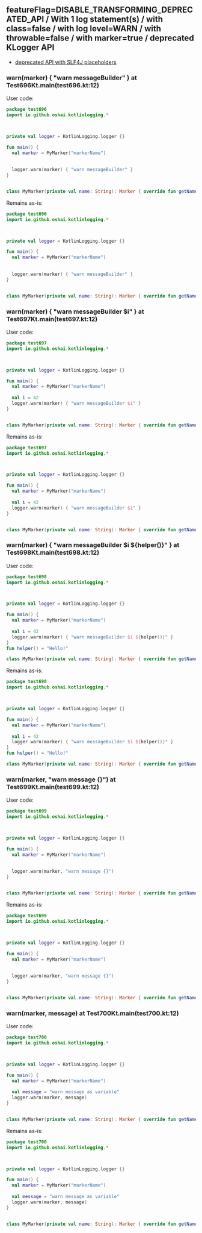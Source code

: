 ## featureFlag=DISABLE_TRANSFORMING_DEPRECATED_API / With 1 log statement(s) / with class=false / with log level=WARN / with throwable=false / with marker=true / deprecated KLogger API

* [deprecated API with SLF4J placeholders](deprecated-slf4j-placeholders.md)

###  warn(marker) { "warn messageBuilder" } at Test696Kt.main(test696.kt:12)

User code:
```kotlin
package test696
import io.github.oshai.kotlinlogging.*



private val logger = KotlinLogging.logger {}

fun main() {
  val marker = MyMarker("markerName")
  
  
  logger.warn(marker) { "warn messageBuilder" }
}


class MyMarker(private val name: String): Marker { override fun getName() = name }

```
  
Remains as-is:
```kotlin
package test696
import io.github.oshai.kotlinlogging.*



private val logger = KotlinLogging.logger {}

fun main() {
  val marker = MyMarker("markerName")
  
  
  logger.warn(marker) { "warn messageBuilder" }
}


class MyMarker(private val name: String): Marker { override fun getName() = name }

```

###  warn(marker) { "warn messageBuilder $i" } at Test697Kt.main(test697.kt:12)

User code:
```kotlin
package test697
import io.github.oshai.kotlinlogging.*



private val logger = KotlinLogging.logger {}

fun main() {
  val marker = MyMarker("markerName")
  
  val i = 42
  logger.warn(marker) { "warn messageBuilder $i" }
}


class MyMarker(private val name: String): Marker { override fun getName() = name }

```
  
Remains as-is:
```kotlin
package test697
import io.github.oshai.kotlinlogging.*



private val logger = KotlinLogging.logger {}

fun main() {
  val marker = MyMarker("markerName")
  
  val i = 42
  logger.warn(marker) { "warn messageBuilder $i" }
}


class MyMarker(private val name: String): Marker { override fun getName() = name }

```

###  warn(marker) { "warn messageBuilder $i ${helper()}" } at Test698Kt.main(test698.kt:12)

User code:
```kotlin
package test698
import io.github.oshai.kotlinlogging.*



private val logger = KotlinLogging.logger {}

fun main() {
  val marker = MyMarker("markerName")
  
  val i = 42
  logger.warn(marker) { "warn messageBuilder $i ${helper()}" }
}
fun helper() = "Hello!"

class MyMarker(private val name: String): Marker { override fun getName() = name }

```
  
Remains as-is:
```kotlin
package test698
import io.github.oshai.kotlinlogging.*



private val logger = KotlinLogging.logger {}

fun main() {
  val marker = MyMarker("markerName")
  
  val i = 42
  logger.warn(marker) { "warn messageBuilder $i ${helper()}" }
}
fun helper() = "Hello!"

class MyMarker(private val name: String): Marker { override fun getName() = name }

```

###  warn(marker, "warn message {}") at Test699Kt.main(test699.kt:12)

User code:
```kotlin
package test699
import io.github.oshai.kotlinlogging.*



private val logger = KotlinLogging.logger {}

fun main() {
  val marker = MyMarker("markerName")
  
  
  logger.warn(marker, "warn message {}")
}


class MyMarker(private val name: String): Marker { override fun getName() = name }

```
  
Remains as-is:
```kotlin
package test699
import io.github.oshai.kotlinlogging.*



private val logger = KotlinLogging.logger {}

fun main() {
  val marker = MyMarker("markerName")
  
  
  logger.warn(marker, "warn message {}")
}


class MyMarker(private val name: String): Marker { override fun getName() = name }

```

###  warn(marker, message) at Test700Kt.main(test700.kt:12)

User code:
```kotlin
package test700
import io.github.oshai.kotlinlogging.*



private val logger = KotlinLogging.logger {}

fun main() {
  val marker = MyMarker("markerName")
  
  val message = "warn message as variable"
  logger.warn(marker, message)
}


class MyMarker(private val name: String): Marker { override fun getName() = name }

```
  
Remains as-is:
```kotlin
package test700
import io.github.oshai.kotlinlogging.*



private val logger = KotlinLogging.logger {}

fun main() {
  val marker = MyMarker("markerName")
  
  val message = "warn message as variable"
  logger.warn(marker, message)
}


class MyMarker(private val name: String): Marker { override fun getName() = name }

```
